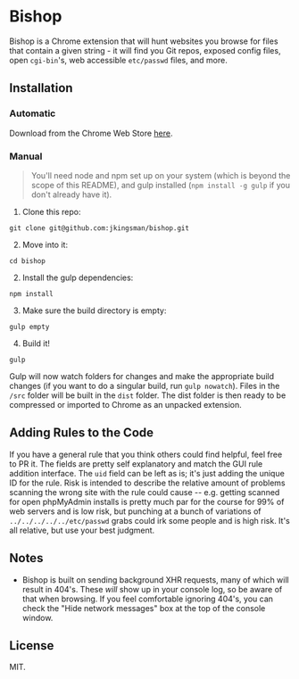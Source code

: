 # Bishop
Bishop is a Chrome extension that will hunt websites you browse for files that contain a given string - it will find you Git repos, exposed config files, open `cgi-bin`'s, web accessible `etc/passwd` files, and more.

## Installation

### Automatic
Download from the Chrome Web Store [here](http://example.com).

### Manual


> You'll need node and npm set up on your system (which is beyond the scope of this README), and gulp installed (`npm install -g gulp` if you don't already have it).

1. Clone this repo:

  `git clone git@github.com:jkingsman/bishop.git`

2. Move into it:

  `cd bishop`

2. Install the gulp dependencies:

  `npm install`

3. Make sure the build directory is empty:

  `gulp empty`

4. Build it!

  `gulp`

Gulp will now watch folders for changes and make the appropriate build changes (if you want to do a singular build, run `gulp nowatch`). Files in the `/src` folder will be built in the `dist` folder. The dist folder is then ready to be compressed or imported to Chrome as an unpacked extension.

## Adding Rules to the Code
If you have a general rule that you think others could find helpful, feel free to PR it. The fields are pretty self explanatory and match the GUI rule addition interface. The `uid` field can be left as is; it's just adding the unique ID for the rule. Risk is intended to describe the relative amount of problems scanning the wrong site with the rule could cause -- e.g. getting scanned for open phpMyAdmin installs is pretty much par for the course for 99% of web servers and is low risk, but punching at a bunch of variations of `../../../../../etc/passwd` grabs could irk some people and is high risk. It's all relative, but use your best judgment. 

## Notes
- Bishop is built on sending background XHR requests, many of which will result in 404's. These *will* show up in your console log, so be aware of that when browsing. If you feel comfortable ignoring 404's, you can check the "Hide network messages" box at the top of the console window.

## License
MIT.
